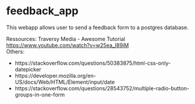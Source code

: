 # feedback_app

This webapp allows user to send a feedback form to a postgres database.

Ressources:
Traversy Media - Awesome Tutorial </br>
https://www.youtube.com/watch?v=w25ea_I89iM
</br>
Others:
<ul>
<li>https://stackoverflow.com/questions/50383875/html-css-only-datepicker</li>
<li>https://developer.mozilla.org/en-US/docs/Web/HTML/Element/input/date</li>
<li>https://stackoverflow.com/questions/28543752/multiple-radio-button-groups-in-one-form</li>
</ul>